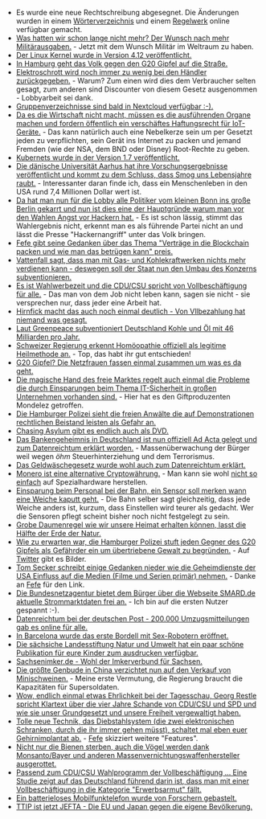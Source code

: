 * Es wurde eine neue Rechtschreibung abgesegnet. Die Änderungen wurden in einem [Wörterverzeichnis](http://www.rechtschreibrat.com/DOX/rfdr_Woerterverzeichnis_2017.pdf) und einem [Regelwerk](http://www.rechtschreibrat.com/DOX/rfdr_Regeln_2017.pdf) online verfügbar gemacht.
* [Was hatten wir schon lange nicht mehr? Der Wunsch nach mehr Militärausgaben.](https://www.heise.de/newsticker/meldung/USA-Anlauf-zu-separater-Weltraum-Kampftruppe-3760877.html) - Jetzt mit dem Wunsch Militär im Weltraum zu haben.
* [Der Linux Kernel wurde in Version 4.12 veröffentlicht.](https://www.heise.de/ct/artikel/Die-Neuerungen-von-Linux-4-12-3712705.html)
* [In Hamburg geht das Volk gegen den G20 Gipfel auf die Straße.](http://www.sonnenseite.com/de/politik/g20-10.000-demonstrierten-in-hamburg.html)
* [Elektroschrott wird noch immer zu wenig bei den Händler zurückgegeben.](https://www.heise.de/newsticker/meldung/Elektroschrott-Rueckgabe-im-Handel-laeuft-schleppend-3760967.html) - Warum? Zum einen wird dies dem Verbraucher selten gesagt, zum anderen sind Discounter von diesem Gesetz ausgenommen - Lobbyarbeit sei dank.
* [Gruppenverzeichnisse sind bald in Nextcloud verfügbar :-).](https://nextcloud.com/blog/new-version-of-groupfolders-app-is-coming/)
* [Da es die Wirtschaft nicht macht, müssen es die ausführenden Organe machen und fordern öffentlich ein verschäftes Haftungsrecht für IoT-Geräte.](https://www.heise.de/newsticker/meldung/Internet-der-Dinge-Forscher-fordern-verschaerftes-Haftungsrecht-fuer-vernetzte-Produkte-3761982.html) - Das kann natürlich auch eine Nebelkerze sein um per Gesetzt jeden zu verpflichten, sein Gerät ins Internet zu packen und jemand Fremden (wie der NSA, dem BND oder Disney) Root-Rechte zu geben.
* [Kubernets wurde in der Version 1.7 veröffentlicht.](https://www.pro-linux.de/news/1/24901/kubernetes-17-verbessert-die-sicherheit.html)
* [Die dänische Universität Aarhus hat ihre Vorschungsergebnisse veröffentlicht und kommt zu dem Schluss, dass Smog uns Lebensjahre raubt.](http://www.sonnenseite.com/de/umwelt/smog-senkt-lebenserwartung-und-kostet-milliarden.html) - Interessanter daran finde ich, dass ein Menschenleben in den USA rund 7,4 Millionen Dollar wert ist.
* [Da hat man nun für die Lobby alle Politiker vom kleinen Bonn ins große Berlin gekarrt und nun ist dies eine der Hauptgründe warum man vor den Wahlen Angst vor Hackern hat.](https://www.heise.de/newsticker/meldung/Verfassungsschutz-befuerchtet-Cyber-Attacken-vor-der-Bundestagswahl-3762031.html) - Es ist schon lässig, stimmt das Wahlergebnis nicht, erkennt man es als führende Partei nicht an und lässt die Presse "Hackernangriff" unter das Volk bringen.
* [Fefe gibt seine Gedanken über das Thema "Verträge in die Blockchain packen und wie man das betrügen kann" preis.](https://blog.fefe.de/?ts=a7a45c1a)
* [Vattenfall sagt, dass man mit Gas- und Kohlekraftwerken nichts mehr verdienen kann - deswegen soll der Staat nun den Umbau des Konzerns subventionieren.](https://www.heise.de/newsticker/meldung/Vattenfall-will-nnerhalb-einer-Generation-weg-von-fossiler-Energie-3762058.html)
* [Es ist Wahlwerbezeit und die CDU/CSU spricht von Vollbeschäftigung für alle.](https://www.welt.de/wirtschaft/article166206832/Vollbeschaeftigung-ist-viel-besser-als-Gerechtigkeit.html) - Das man von dem Job nicht leben kann, sagen sie nicht - sie versprechen nur, dass jeder eine Arbeit hat.
* [Hirnfick macht das auch noch einmal deutlich - Von Vllbezahlung hat niemand was gesagt.](https://tuxproject.de/blog/2017/07/von-vollbezahlung-hat-ja-niemand-etwas-gesagt/)
* [Laut Greenpeace subventioniert Deutschland Kohle und Öl mit 46 Milliarden pro Jahr.](http://www.sonnenseite.com/de/wirtschaft/deutschland-subventioniert-kohle-oel-und-gas-mit-46-milliarden-euro-pro-jahr.html)
* [Schweizer Regierung erkennt Homöopathie offiziell als legitime Heilmethode an.](http://www.epochtimes.de/gesundheit/schweizer-regierung-erkennt-homoeopathie-offiziell-als-legitime-heilmethode-an-a1324622.html) - Top, das habt ihr gut entschieden!
* [G20 Gipfel? Die Netzfrauen fassen einmal zusammen um was es da geht.](https://netzfrauen.org/2017/07/04/g20/)
* [Die magische Hand des freie Marktes regelt auch einmal die Probleme die durch Einsparungen beim Thema IT-Sicherheit in großen Unternehmen vorhanden sind.](http://www.tagesspiegel.de/wirtschaft/wegen-erpressersoftware-petya-milka-fabrik-steht-seit-einer-woche-still/20013388.html) - Hier hat es den Giftproduzenten Mondelez getroffen.
* [Die Hamburger Polizei sieht die freien Anwälte die auf Demonstrationen rechtlichen Beistand leisten als Gefahr an.](http://www.rav.de/publikationen/mitteilungen/mitteilung/hamburger-polizei-greift-freie-advokatur-an-529/)
* [Chasing Asylum gibt es endlich auch als DVD.](http://www.chasingasylum.com.au/)
* [Das Bankengeheimnis in Deutschland ist nun offiziell Ad Acta gelegt und zum Datenreichtum erklärt worden.](https://www.heise.de/tp/features/Bankgeheimnis-komplett-gestrichen-3757315.html) - Massenüberwachung der Bürger weil wegen *öhm* Steuerhinterziehung und dem Terrorismus.
* [Das Geldwäschegesetz wurde wohl auch zum Datenreichtum erklärt.](https://www.heise.de/forum/Telepolis/Kommentare/Bankgeheimnis-komplett-gestrichen/Sogar-neue-Meldepflicht-der-Banken-und-Neuigkeiten-fuer-Sozialschmarotzer/posting-30613821/show/)
* [Monero ist eine alternative Cryptowährung.](https://getmonero.org/) - Man kann sie wohl [nicht so einfach](https://de.wikipedia.org/wiki/Monero) auf Spezialhardware herstellen.
* [Einsparung beim Personal bei der Bahn, ein Sensor soll merken wann eine Weiche kaputt geht.](https://www.heise.de/newsticker/meldung/Bahn-nutzt-Digitaltechnik-gegen-Pannen-Weiche-ruft-selber-Techniker-3764100.html) - Die Bahn selber sagt gleichzeitig, dass jede Weiche anders ist, kurzum, dass Einstellen wird teurer als gedacht. Wer die Sensoren pflegt scheint bisher noch nicht festgelegt zu sein.
* [Grobe Daumenregel wie wir unsere Heimat erhalten können, lasst die Hälfte der Erde der Natur.](http://www.sonnenseite.com/de/tipps/die-haelfte-der-erde-ein-planet-kaempft-um-sein-leben9229.html)
* [Wie zu erwarten war, die Hamburger Polizei stuft jeden Gegner des G20 Gipfels als Gefährder ein um übertriebene Gewalt zu begründen.](https://www.heise.de/tp/features/Hamburg-Nachtaktive-Ordnungsmacht-3764083.html) - Auf [Twitter](https://twitter.com/hashtag/nog20) gibt es Bilder.
* [Tom Secker schreibt einige Gedanken nieder wie die Geheimdienste der USA Einfluss auf die Medien (Filme und Serien primär) nehmen.](https://medium.com/insurge-intelligence/exclusive-documents-expose-direct-us-military-intelligence-influence-on-1-800-movies-and-tv-shows-36433107c307) - Danke an [Fefe](https://blog.fefe.de/?ts=a7a2cc21) für den Link.
* [Die Bundesnetzagentur bietet dem Bürger über die Webseite SMARD.de aktuelle Strommarktdaten frei an.](https://www.smard.de) - Ich bin auf die ersten Nutzer gespannt :-).
* [Datenreichtum bei der deutschen Post - 200.000 Umzugsmitteilungen gab es online für alle.](https://www.golem.de/news/kundendaten-datenleck-bei-der-deutschen-post-1707-128751.html)
* [In Barcelona wurde das erste Bordell mit Sex-Robotern eröffnet.](https://netzfrauen.org/2017/07/05/52976/)
* [Die sächsiche Landesstiftung Natur und Umwelt hat ein paar schöne Publikation für eure Kinder zum ausdrucken verfügbar.](https://www.lanu.de/de/Service/Publikationen.html)
* [Sachsenimker.de - Wohl der Imkerverbund für Sachsen.](http://www.sachsenimker.de/)
* [Die größte Genbude in China verzichtet nun auf den Verkauf von Minischweinen.](https://www.heise.de/newsticker/meldung/Chinesisches-Genomik-Unternehmen-verzichtet-auf-Verkauf-von-Mini-Schweinen-als-Haustiere-3764851.html) - Meine erste Vermutung, die Regierung braucht die Kapazitäten für Supersoldaten.
* [Wow, endlich einmal etwas Ehrlichkeit bei der Tagesschau, Georg Restle spricht Klartext über die vier Jahre Schande von CDU/CSU und SPD und wie sie unser Grundgesetzt und unsere Freiheit vergewaltigt haben.](https://twitter.com/tagesthemen/status/882334745056747520)
* [Tolle neue Technik, das Diebstahlsystem (die zwei elektronischen Schranken, durch die ihr immer gehen müsst), schaltet mal eben euer Gehirnimplantat ab.](http://gizmodo.com/why-people-with-brain-implants-are-afraid-to-go-through-1796452196) - [Fefe](https://blog.fefe.de/?ts=a7a3b47d) skizziert weitere "Features".
* [Nicht nur die Bienen sterben, auch die Vögel werden dank Monsanto/Bayer und anderen Massenvernichtungswaffenhersteller ausgerottet.](https://netzfrauen.org/2017/07/06/hungrige-voegel/)
* [Passend zum CDU/CSU Wahlprogramm der Vollbeschäftigung ... Eine Studie zeigt auf das Deutschland führend darin ist, dass man mit einer Vollbeschäftigung in die Kategorie "Erwerbsarmut" fällt.](https://www.heise.de/tp/features/Deutschland-Arbeit-schuetzt-nicht-vor-Armut-3766409.html)
* [Ein batterieloses Mobilfunktelefon wurde von Forschern gebastelt.](https://www.golem.de/news/universitaet-washington-forscher-entwickeln-batterieloses-mobiltelefon-1707-128783.html)
* [TTIP ist jetzt JEFTA - Die EU und Japan gegen die eigene Bevölkerung.](https://www.heise.de/newsticker/meldung/JEFTA-EU-und-Japan-wollen-Datenaustausch-erleichtern-3766668.html)
